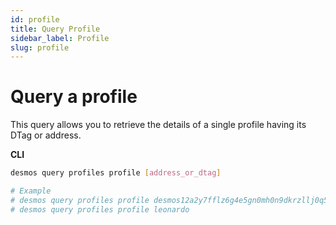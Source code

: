 ```yaml
---
id: profile
title: Query Profile
sidebar_label: Profile
slug: profile
---
```


# Query a profile
This query allows you to retrieve the details of a single profile having its DTag or address. 

**CLI**
 ```bash
desmos query profiles profile [address_or_dtag]

# Example
# desmos query profiles profile desmos12a2y7fflz6g4e5gn0mh0n9dkrzllj0q5vx7c6t
# desmos query profiles profile leonardo
```